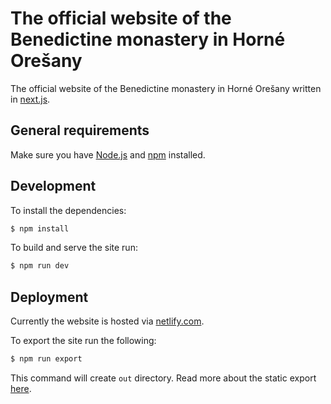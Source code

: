 # The official website of the Benedictine monastery in Horné Orešany

The official website of the Benedictine monastery in Horné Orešany written in
[next.js](https://nextjs.org/).

## General requirements

Make sure you have [Node.js](https://nodejs.org/en/) and [npm](https://www.npmjs.com/) installed.

## Development

To install the dependencies:

```sh
$ npm install
```

To build and serve the site run:

```sh
$ npm run dev
```

## Deployment

Currently the website is hosted via [netlify.com](https://www.netlify.com/).

To export the site run the following:

```sh
$ npm run export
```

This command will create `out` directory. Read more about the static export [here](https://nextjs.org/docs/#static-html-export).
